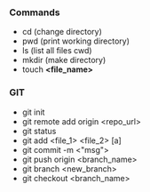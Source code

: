 ### Commands

* cd (change directory)
* pwd (print working directory)
* ls (list all files cwd)
* mkdir (make directory)
* touch **<file_name>**

### GIT

* git init
* git remote add origin <repo_url>
* git status
* git add <file_1> <file_2> [a]
* git commit -m <"msg">
* git push origin <branch_name>
* git branch <new_branch>
* git checkout <branch_name>